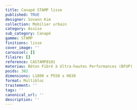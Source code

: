 ```yaml
---
title: Canapé STAMP lisse 
published: TRUE
designer: Sovann Kim
collection: Mobilier urbain
category: Assise
sub_category: Canapé
gamme: STAMP
finitions: lisse
cover_image: ''
caroussel: []
filaire: []
reference: CASTAMP0101
materiau: Béton Fibré à Ultra-hautes Performances (BFUP)
poids: 382
dimensions: L1800 x P550 x H830 
format: Multibloc
traitement: ''
tags: ''
canonical_url: ''
description: ''
---
```

